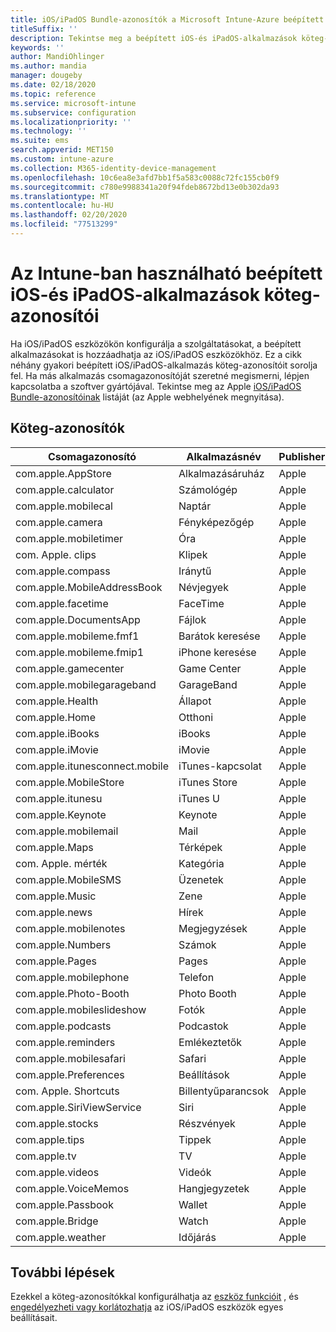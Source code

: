 ```yaml
---
title: iOS/iPadOS Bundle-azonosítók a Microsoft Intune-Azure beépített alkalmazásaihoz | Microsoft Docs
titleSuffix: ''
description: Tekintse meg a beépített iOS-és iPadOS-alkalmazások köteg-azonosítóinak listáját. Ezekkel a köteg-azonosítókkal explicit módon engedélyezheti az alkalmazások számára az eszközök konfigurációs profiljaiban és házirendjeiben Microsoft Intune.
keywords: ''
author: MandiOhlinger
ms.author: mandia
manager: dougeby
ms.date: 02/18/2020
ms.topic: reference
ms.service: microsoft-intune
ms.subservice: configuration
ms.localizationpriority: ''
ms.technology: ''
ms.suite: ems
search.appverid: MET150
ms.custom: intune-azure
ms.collection: M365-identity-device-management
ms.openlocfilehash: 10c6ea8e3afd7bb1f5a583c0088c72fc155cb0f9
ms.sourcegitcommit: c780e9988341a20f94fdeb8672bd13e0b302da93
ms.translationtype: MT
ms.contentlocale: hu-HU
ms.lasthandoff: 02/20/2020
ms.locfileid: "77513299"
---
```

# <a name="bundle-ids-for-built-in-ios-and-ipados-apps-you-can-use-in-intune"></a>Az Intune-ban használható beépített iOS-és iPadOS-alkalmazások köteg-azonosítói

Ha iOS/iPadOS eszközökön konfigurálja a szolgáltatásokat, a beépített alkalmazásokat is hozzáadhatja az iOS/iPadOS eszközökhöz. Ez a cikk néhány gyakori beépített iOS/iPadOS-alkalmazás köteg-azonosítóit sorolja fel. Ha más alkalmazás csomagazonosítóját szeretné megismerni, lépjen kapcsolatba a szoftver gyártójával. Tekintse meg az Apple [iOS/iPadOS Bundle-azonosítóinak](https://support.apple.com/guide/mdm/ios-bundle-ids-mdm90f60c1ce/web) listáját (az Apple webhelyének megnyitása).

## <a name="bundle-ids"></a>Köteg-azonosítók

| Csomagazonosító                   | Alkalmazásnév     | Publisher |
|-----------------------------|--------------|-----------|
| com.apple.AppStore          | Alkalmazásáruház    | Apple     |
| com.apple.calculator        | Számológép   | Apple     |
| com.apple.mobilecal         | Naptár     | Apple     |
| com.apple.camera            | Fényképezőgép       | Apple     |
| com.apple.mobiletimer       | Óra        | Apple     |
| com. Apple. clips             | Klipek        | Apple     |
| com.apple.compass           | Iránytű      | Apple     |
| com.apple.MobileAddressBook | Névjegyek     | Apple     |
| com.apple.facetime          | FaceTime     | Apple     |
| com.apple.DocumentsApp      | Fájlok        | Apple     |
| com.apple.mobileme.fmf1     | Barátok keresése | Apple     |
| com.apple.mobileme.fmip1    | iPhone keresése  | Apple     |
| com.apple.gamecenter        | Game Center  | Apple     |
| com.apple.mobilegarageband  | GarageBand   | Apple     |
| com.apple.Health            | Állapot       | Apple     |
| com.apple.Home              | Otthoni         | Apple     |
| com.apple.iBooks            | iBooks       | Apple     |
| com.apple.iMovie            | iMovie       | Apple     |
| com.apple.itunesconnect.mobile | iTunes-kapcsolat | Apple |
| com.apple.MobileStore       | iTunes Store | Apple     |
| com.apple.itunesu           | iTunes U     | Apple     |
| com.apple.Keynote           | Keynote      | Apple     |
| com.apple.mobilemail        | Mail         | Apple     |
| com.apple.Maps              | Térképek         | Apple     |
| com. Apple. mérték           | Kategória      | Apple     |
| com.apple.MobileSMS         | Üzenetek     | Apple     |
| com.apple.Music             | Zene        | Apple     |
| com.apple.news              | Hírek         | Apple     |
| com.apple.mobilenotes       | Megjegyzések        | Apple     |
| com.apple.Numbers           | Számok      | Apple     |
| com.apple.Pages             | Pages        | Apple     |
| com.apple.mobilephone       | Telefon        | Apple     |
| com.apple.Photo-Booth       | Photo Booth  | Apple     |
| com.apple.mobileslideshow   | Fotók       | Apple     |
| com.apple.podcasts          | Podcastok     | Apple     |
| com.apple.reminders         | Emlékeztetők    | Apple     |
| com.apple.mobilesafari      | Safari       | Apple     |
| com.apple.Preferences       | Beállítások     | Apple     |
| com. Apple. Shortcuts         | Billentyűparancsok    | Apple     |
| com.apple.SiriViewService   | Siri         | Apple     |
| com.apple.stocks            | Részvények       | Apple     |
| com.apple.tips              | Tippek         | Apple     |
| com.apple.tv                | TV           | Apple     |
| com.apple.videos            | Videók       | Apple     |
| com.apple.VoiceMemos        | Hangjegyzetek   | Apple     |
| com.apple.Passbook          | Wallet       | Apple     |
| com.apple.Bridge            | Watch        | Apple     |
| com.apple.weather           | Időjárás      | Apple     |

## <a name="next-steps"></a>További lépések

Ezekkel a köteg-azonosítókkal konfigurálhatja az [eszköz funkcióit](ios-device-features-settings.md) , és [engedélyezheti vagy korlátozhatja](device-restrictions-ios.md) az iOS/iPadOS eszközök egyes beállításait.
